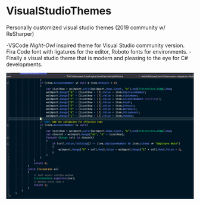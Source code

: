 # VisualStudioThemes
Personally customized visual studio themes (2019 community w/ ReSharper)

-VSCode *Night-Owl* inspired theme for Visual Studio community version. Fira Code font with ligatures for the editor, Roboto fonts for environments.
-Finally a visual studio theme that is modern and pleasing to the eye for C# developments.

![sample image](./VisualStudio/img/example.png)
